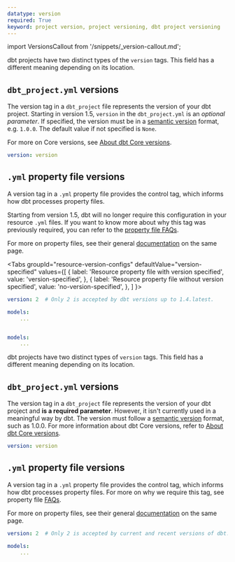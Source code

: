 ```yaml
---
datatype: version
required: True
keyword: project version, project versioning, dbt project versioning
---
```


import VersionsCallout from '/snippets/_version-callout.md';

<VersionsCallout />

<VersionBlock firstVersion="1.5">

dbt projects have two distinct types of the `version` tags. This field has a different meaning depending on its location.

## `dbt_project.yml` versions

The version tag in a `dbt_project` file represents the version of your dbt project. Starting in version 1.5, `version` in the `dbt_project.yml` is an *optional parameter*. If specified, the version must be in a [semantic version](https://semver.org/) format, e.g. `1.0.0`. The default value if not specified is `None`. 

For more on Core versions, see [About dbt Core versions](/docs/dbt-versions/core).
<File name='dbt_project.yml'>

```yml
version: version
```

</File>

## `.yml` property file versions

A version tag in a `.yml` property file provides the control tag, which informs how dbt processes property files. 

Starting from version 1.5, dbt will no longer require this configuration in your resource `.yml` files.  If you want to know more about why this tag was previously required, you can refer to the [property file FAQs](reference/configs-and-properties#faqs). 

For more on property files, see their general [documentation](reference/configs-and-properties#where-can-i-define-properties) on the same page.

<Tabs
  groupId="resource-version-configs"
  defaultValue="version-specified"
  values={[
    { label: 'Resource property file with version specified', value: 'version-specified', },
    { label: 'Resource property file without version specified', value: 'no-version-specified', },
  ]
}>
<TabItem value="version-specified">

<File name='<any valid filename>.yml'>

```yml
version: 2  # Only 2 is accepted by dbt versions up to 1.4.latest.

models: 
    ...
```

</File>

</TabItem>

<TabItem value="no-version-specified">

<File name='<any valid filename>.yml'>

```yml

models: 
    ...
```

</File>

</TabItem>

</Tabs>


</VersionBlock>

<VersionBlock lastVersion="1.4">

dbt projects have two distinct types of `version` tags. This field has a different meaning depending on its location.

## `dbt_project.yml` versions

The version tag in a `dbt_project` file represents the version of your dbt project and **is a required parameter**. However, it isn't currently used in a meaningful way by dbt. The version must follow a [semantic version](https://semver.org/) format, such as 1.0.0. For more information about dbt Core versions, refer to [About dbt Core versions](/docs/dbt-versions/core).
<File name='dbt_project.yml'>

```yml
version: version
```

</File>

## `.yml` property file versions

A version tag in a `.yml` property file provides the control tag, which informs how dbt processes property files. For more on why we require this tag, see property file [FAQs](reference/configs-and-properties#faqs).

For more on property files, see their general [documentation](reference/configs-and-properties#where-can-i-define-properties) on the same page.

<File name='<any valid filename>.yml'>

```yml
version: 2  # Only 2 is accepted by current and recent versions of dbt.

models: 
    ...
```

</File>

</VersionBlock>
